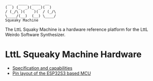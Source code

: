 ```
 __   ____  ____  __       
(  ) (_  _)(_  _)(  )    
/ (_/\ )(    )(  / (_/\ 
\____/(__)  (__) \____/ 
Squeaky Machine
```

The LttL Squaky Machine is a hardware reference platform for the LttL Weirdo Software Synthesizer. 

# LttL Squeaky Machine Hardware

- [Specification and capabilities](SPECS.md)
- [Pin layout of the ESP32S3 based MCU](PINOUT.md)
